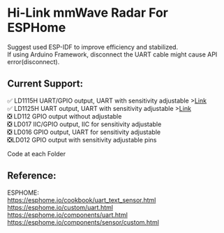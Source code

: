 # Hi-Link mmWave Radar For ESPHome
Suggest used ESP-IDF to improve efficiency and stabilized.   
If using Arduino Framework, disconnect the UART cable might cause API error(disconnect).
## Current Support:
:white_check_mark: LD1115H UART/GPIO output, UART with sensitivity adjustable >[Link](./LD1115H)    
:white_check_mark: LD1125H UART output, UART with sensitivity adjustable >[Link](./LD1125H)  
:negative_squared_cross_mark: LD112 GPIO output without adjustable   
:negative_squared_cross_mark: LD017 IIC/GPIO output, IIC for sensitivity adjustable   
:negative_squared_cross_mark: LD016 GPIO output, UART for sensitivity adjustable   
:negative_squared_cross_mark:LD012 GPIO output with sensitivity adjustable pins

Code at each Folder   

## Reference:  
  ESPHOME:  
    <https://esphome.io/cookbook/uart_text_sensor.html>  
    https://esphome.io/custom/uart.html  
    https://esphome.io/components/uart.html  
    https://esphome.io/components/sensor/custom.html   
